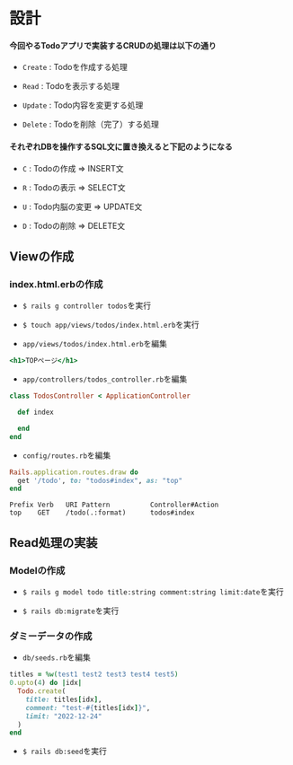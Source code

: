 # 設計

#### 今回やるTodoアプリで実装するCRUDの処理は以下の通り

+ `Create` : Todoを作成する処理<br>

+ `Read` : Todoを表示する処理<br>

+ `Update` : Todo内容を変更する処理<br>

+ `Delete` : Todoを削除（完了）する処理<br>

#### それぞれDBを操作するSQL文に置き換えると下記のようになる

+ `C` : Todoの作成 => INSERT文<br>

+ `R` : Todoの表示 => SELECT文<br>

+ `U` : Todo内脳の変更 => UPDATE文<br>

+ `D` : Todoの削除 => DELETE文<br>

## Viewの作成

### index.html.erbの作成

+ `$ rails g controller todos`を実行<br>

+ `$ touch app/views/todos/index.html.erb`を実行<br>

+ `app/views/todos/index.html.erb`を編集<br>

```html:index.html.erb
<h1>TOPページ</h1>
```

+ `app/controllers/todos_controller.rb`を編集<br>

```rb:todos_controller.rb
class TodosController < ApplicationController

  def index

  end
end
```

+ `config/routes.rb`を編集<br>

```rb:routes.rb
Rails.application.routes.draw do
  get '/todo', to: "todos#index", as: "top"
end
```

```
Prefix Verb   URI Pattern          Controller#Action
top    GET    /todo(.:format)      todos#index
```

## Read処理の実装

### Modelの作成

+ `$ rails g model todo title:string comment:string limit:date`を実行<br>

+ `$ rails db:migrate`を実行<br>

### ダミーデータの作成

+ `db/seeds.rb`を編集<br>

```rb:seeds.rb
titles = %w(test1 test2 test3 test4 test5)
0.upto(4) do |idx|
  Todo.create(
    title: titles[idx],
    comment: "test-#{titles[idx]}",
    limit: "2022-12-24"
  )
end
```

+ `$ rails db:seed`を実行<br>
